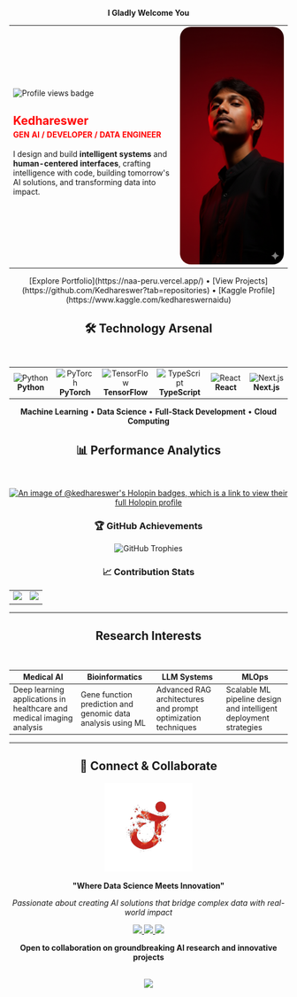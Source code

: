<div align="center">

**I Gladly Welcome You**

</div>

<table>
<tr>
<td align="left" width="60%">

<img src="https://komarev.com/ghpvc/?username=Kedhareswer&label=Profile%20Views&color=FF0000&style=flat" alt="Profile views badge" />

<h2 style="color:#FF0000; margin-bottom:0.2rem;">Kedhareswer</h2>
<h4 style="color:#FF0000; margin-top:0;">GEN AI / DEVELOPER / DATA ENGINEER</h4>
<p>
I design and build <strong>intelligent systems</strong> and <strong>human-centered interfaces</strong>, crafting intelligence with code, building tomorrow's AI solutions, and transforming data into impact.
</p>

</td>
<td align="right" width="40%">

<img src="./Assests/me.png" alt="Kedhareswer working on creative AI projects" width="280" style="border-radius:20px;" />

</td>
</tr>
</table>

<p align="center">
[Explore Portfolio](https://naa-peru.vercel.app/) • [View Projects](https://github.com/Kedhareswer?tab=repositories) • [Kaggle Profile](https://www.kaggle.com/kedhareswernaidu)
</p>

<div align="center">

## 🛠️ Technology Arsenal

<br/>

<table>
<tr>
<td align="center" width="100">
<img width="50" height="50" src="https://cdn.jsdelivr.net/gh/devicons/devicon/icons/python/python-original.svg" alt="Python"/>
<br/><strong>Python</strong>
</td>
<td align="center" width="100">
<img width="50" height="50" src="https://cdn.jsdelivr.net/gh/devicons/devicon/icons/pytorch/pytorch-original.svg" alt="PyTorch"/>
<br/><strong>PyTorch</strong>
</td>
<td align="center" width="100">
<img width="50" height="50" src="https://cdn.jsdelivr.net/gh/devicons/devicon/icons/tensorflow/tensorflow-original.svg" alt="TensorFlow"/>
<br/><strong>TensorFlow</strong>
</td>
<td align="center" width="100">
<img width="50" height="50" src="https://cdn.jsdelivr.net/gh/devicons/devicon/icons/typescript/typescript-original.svg" alt="TypeScript"/>
<br/><strong>TypeScript</strong>
</td>
<td align="center" width="100">
<img width="50" height="50" src="https://cdn.jsdelivr.net/gh/devicons/devicon/icons/react/react-original.svg" alt="React"/>
<br/><strong>React</strong>
</td>
<td align="center" width="100">
<img width="50" height="50" src="https://cdn.jsdelivr.net/gh/devicons/devicon/icons/nextjs/nextjs-original.svg" alt="Next.js"/>
<br/><strong>Next.js</strong>
</td>
</tr>
</table>

**Machine Learning** • **Data Science** • **Full-Stack Development** • **Cloud Computing**

</div>


<div align="center">

## 📊 Performance Analytics

<br/>

[![An image of @kedhareswer's Holopin badges, which is a link to view their full Holopin profile](https://holopin.me/kedhareswer)](https://holopin.io/@kedhareswer)

### 🏆 **GitHub Achievements**
<p align="center">
  <img src="https://github-profile-trophy.vercel.app/?username=Kedhareswer&theme=tokyonight&no-frame=true&row=1&column=7&margin-w=10&margin-h=10" alt="GitHub Trophies"/>
</p>

### 📈 **Contribution Stats**
<table>
<tr>
<td align="center">
<img width="400" src="https://github-readme-stats.vercel.app/api?username=Kedhareswer&show_icons=true&theme=tokyonight&hide_border=true&bg_color=0D1117&title_color=FF0000&icon_color=FF0000&text_color=FFFFFF&count_private=true&include_all_commits=true"/>
</td>
<td align="center">
<img width="400" src="https://github-readme-streak-stats.herokuapp.com/?user=Kedhareswer&theme=tokyonight&hide_border=true&background=0D1117&stroke=FF0000&ring=FF0000&fire=FF6B35&currStreakLabel=FF0000"/>
</td>
</tr>
</table>

</div>

---

<div align="center">

## Research Interests

<br/>

</div>

| Medical AI | Bioinformatics | LLM Systems | MLOps |
| --- | --- | --- | --- |
| Deep learning applications in healthcare and medical imaging analysis | Gene function prediction and genomic data analysis using ML | Advanced RAG architectures and prompt optimization techniques | Scalable ML pipeline design and intelligent deployment strategies |

---

<div align="center">

## 🌟 Connect & Collaborate

<img src="./Assests/elements4.png" width="160" alt="Collaborative illustration"/>

**"Where Data Science Meets Innovation"**

*Passionate about creating AI solutions that bridge complex data with real-world impact*

<p>
<a href="https://naa-peru.vercel.app/">
<img src="https://img.shields.io/badge/🌐_Portfolio-FF0000?style=for-the-badge&logoColor=white&labelColor=1a1a1a"/>
</a>
<a href="https://linkedin.com/in/kedhareswernaidu">
<img src="https://img.shields.io/badge/💼_LinkedIn-0077B5?style=for-the-badge&logo=linkedin&logoColor=white&labelColor=1a1a1a"/>
</a>
<a href="https://www.kaggle.com/kedhareswernaidu">
<img src="https://img.shields.io/badge/🏆_Kaggle-20BEFF?style=for-the-badge&logo=kaggle&logoColor=white&labelColor=1a1a1a"/>
</a>
</p>

**Open to collaboration on groundbreaking AI research and innovative projects**

<br/>

<img src="https://capsule-render.vercel.app/api?type=waving&color=gradient&customColorList=12,20,24,32&height=100&section=footer&animation=twinkling"/>
</div>
